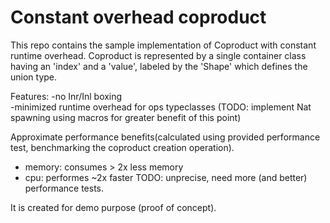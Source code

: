 # Constant overhead coproduct
This repo contains the sample implementation of Coproduct with constant runtime overhead.
Coproduct is represented  by a single container class having an 'index' and a 'value',  labeled by the 'Shape' which defines the union type.

Features:
-no Inr/Inl boxing  
-minimized runtime overhead for ops typeclasses 
(TODO: implement Nat spawning using macros for greater benefit of this point)

Approximate performance benefits(calculated using provided performance test, benchmarking the coproduct creation operation).
- memory: consumes > 2x less memory
- cpu: performes ~2x faster
 TODO: unprecise, need more (and better) performance tests.

It is created for demo purpose (proof of concept).
